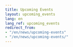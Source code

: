 ```yaml
---
title: Upcoming Events
layout: upcoming_events
lang: en
lang_ref: upcoming_events
redirect_from:
- "/en/news/upcoming-events"
- "/en/news/upcoming-events/"
---
```


